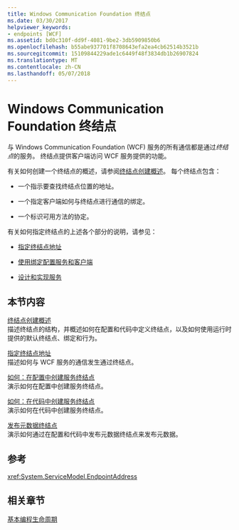 ```yaml
---
title: Windows Communication Foundation 终结点
ms.date: 03/30/2017
helpviewer_keywords:
- endpoints [WCF]
ms.assetid: bd0c310f-dd9f-4081-9be2-3db5909850b6
ms.openlocfilehash: b55abe937701f8708643efa2ea4cb62514b3521b
ms.sourcegitcommit: 15109844229ade1c6449f48f3834db1b26907824
ms.translationtype: MT
ms.contentlocale: zh-CN
ms.lasthandoff: 05/07/2018
---
```

# <a name="windows-communication-foundation-endpoints"></a>Windows Communication Foundation 终结点
与 Windows Communication Foundation (WCF) 服务的所有通信都是通过*终结点*的服务。 终结点提供客户端访问 WCF 服务提供的功能。  
  
 有关如何创建一个终结点的概述，请参阅[终结点创建概述](../../../docs/framework/wcf/endpoint-creation-overview.md)。 每个终结点包含：  
  
-   一个指示要查找终结点位置的地址。  
  
-   一个指定客户端如何与终结点进行通信的绑定。  
  
-   一个标识可用方法的协定。  
  
 有关如何指定终结点的上述各个部分的说明，请参见：  
  
-   [指定终结点地址](../../../docs/framework/wcf/specifying-an-endpoint-address.md)  
  
-   [使用绑定配置服务和客户端](../../../docs/framework/wcf/using-bindings-to-configure-services-and-clients.md)  
  
-   [设计和实现服务](../../../docs/framework/wcf/designing-and-implementing-services.md)  
  
## <a name="in-this-section"></a>本节内容  
 [终结点创建概述](../../../docs/framework/wcf/endpoint-creation-overview.md)  
 描述终结点的结构，并概述如何在配置和代码中定义终结点，以及如何使用运行时提供的默认终结点、绑定和行为。  
  
 [指定终结点地址](../../../docs/framework/wcf/specifying-an-endpoint-address.md)  
 描述如何与 WCF 服务的通信发生通过终结点。  
  
 [如何：在配置中创建服务终结点](../../../docs/framework/wcf/feature-details/how-to-create-a-service-endpoint-in-configuration.md)  
 演示如何在配置中创建服务终结点。  
  
 [如何：在代码中创建服务终结点](../../../docs/framework/wcf/feature-details/how-to-create-a-service-endpoint-in-code.md)  
 演示如何在代码中创建服务终结点。  
  
 [发布元数据终结点](../../../docs/framework/wcf/publishing-metadata-endpoints.md)  
 演示如何通过在配置和代码中发布元数据终结点来发布元数据。  
  
## <a name="reference"></a>参考  
 <xref:System.ServiceModel.EndpointAddress>  
  
## <a name="related-sections"></a>相关章节  
 [基本编程生命周期](../../../docs/framework/wcf/basic-programming-lifecycle.md)

